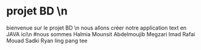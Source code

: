 # projet BD \n
bienvenue sur le projet BD \n
nous allons créer notre application text en JAVA ici\n
#nous sommes
Halmia Mounsit
Abdelmoujib Megzari
Imad Rafai
Mouad Sadki
Ryan ling pang tee
